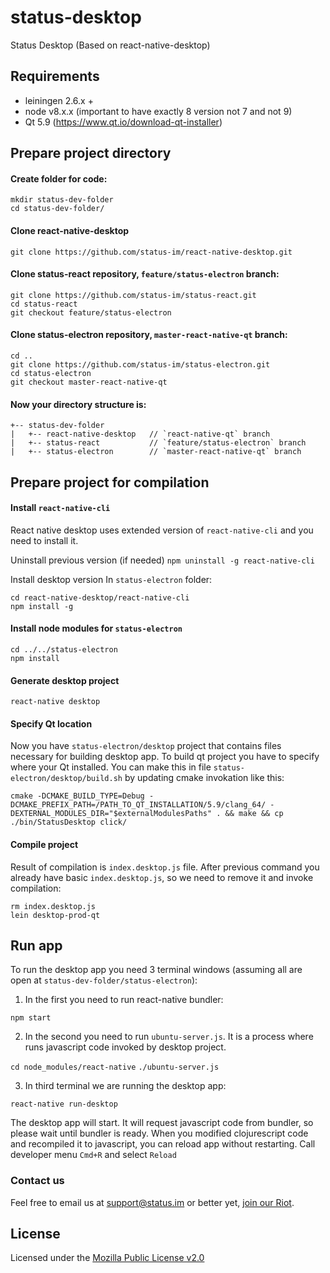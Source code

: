 # status-desktop

Status Desktop (Based on react-native-desktop)

## Requirements

* leiningen 2.6.x +
* node v8.x.x (important to have exactly 8 version not 7 and not 9)
* Qt 5.9 (https://www.qt.io/download-qt-installer)


## Prepare project directory

#### Create folder for code:
```
mkdir status-dev-folder
cd status-dev-folder/
```

#### Clone react-native-desktop
`git clone https://github.com/status-im/react-native-desktop.git`


#### Clone status-react repository, `feature/status-electron` branch:
```
git clone https://github.com/status-im/status-react.git
cd status-react
git checkout feature/status-electron
```

#### Clone status-electron repository, `master-react-native-qt` branch:
```
cd ..
git clone https://github.com/status-im/status-electron.git
cd status-electron
git checkout master-react-native-qt
```

#### Now your directory structure is:

  ```
+-- status-dev-folder
|   +-- react-native-desktop   // `react-native-qt` branch
|   +-- status-react           // `feature/status-electron` branch
|   +-- status-electron        // `master-react-native-qt` branch

```

## Prepare project for compilation

#### Install `react-native-cli`
React native desktop uses extended version of `react-native-cli` and you need to install it.

Uninstall previous version (if needed)
`npm uninstall -g react-native-cli`

Install desktop version
In `status-electron` folder:
```
cd react-native-desktop/react-native-cli
npm install -g
```

#### Install node modules for `status-electron`
```
cd ../../status-electron
npm install
```

#### Generate desktop project
`react-native desktop`


#### Specify Qt location
Now you have `status-electron/desktop` project that contains files necessary for building desktop app.
To build qt project you have to specify where your Qt installed. You can make this in file `status-electron/desktop/build.sh` by updating cmake invokation like this:

`cmake -DCMAKE_BUILD_TYPE=Debug -DCMAKE_PREFIX_PATH=/PATH_TO_QT_INSTALLATION/5.9/clang_64/ -DEXTERNAL_MODULES_DIR="$externalModulesPaths" . && make && cp ./bin/StatusDesktop click/`

#### Compile project
Result of compilation is `index.desktop.js` file. After previous command you already have basic `index.desktop.js`, so we need to remove it and invoke compilation: 
```
rm index.desktop.js
lein desktop-prod-qt
```

## Run app

To run the desktop app you need 3 terminal windows (assuming all are open at `status-dev-folder/status-electron`):
1) In the first you need to run react-native bundler:

`npm start`

2) In the second you need to run `ubuntu-server.js`. It is a process where runs javascript code invoked by desktop project.

`cd node_modules/react-native`
`./ubuntu-server.js`

3) In third terminal we are running the desktop app:

`react-native run-desktop`

The desktop app will start. It will request javascript code from bundler, so please wait until bundler is ready.
When you modified clojurescript code and recompiled it to javascript, you can reload app without restarting. Call developer menu `Cmd+R` and select `Reload`


### Contact us
 
 Feel free to email us at [support@status.im](mailto:support@status.im) or better yet, [join our Riot](http://chat.status.im/#/register).
 
## License
 
Licensed under the [Mozilla Public License v2.0](https://github.com/status-im/status-react/blob/develop/LICENSE.md)
